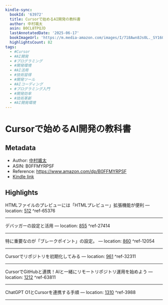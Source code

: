 ```yaml
---
kindle-sync:
  bookId: '63972'
  title: Cursorで始めるAI開発の教科書
  author: 中村颯太
  asin: B0CL8TPQJD
  lastAnnotatedDate: '2025-06-17'
  bookImageUrl: 'https://m.media-amazon.com/images/I/718Awn8Js0L._SY160.jpg'
  highlightsCount: 82
tags:
  - #Cursor
  - #AI開発
  - #プログラミング
  - #開発環境
  - #AI活用
  - #技術習得
  - #開発ツール
  - #AIコーディング
  - #プログラミング入門
  - #開発効率
  - #技術革新
  - #AI開発環境
---
```

# Cursorで始めるAI開発の教科書
## Metadata
* Author: [中村颯太](https://www.amazon.comundefined)
* ASIN: B0FFMYRPSF
* Reference: https://www.amazon.com/dp/B0FFMYRPSF
* [Kindle link](kindle://book?action=open&asin=B0FFMYRPSF)

## Highlights
HTMLファイルのプレビューには「HTMLプレビュー」拡張機能が便利 — location: [512](kindle://book?action=open&asin=B0FFMYRPSF&location=512) ^ref-65376

---
デバッガーの設定と活用 — location: [855](kindle://book?action=open&asin=B0FFMYRPSF&location=855) ^ref-27414

---
特に重要なのが「ブレークポイント」の設定。 — location: [860](kindle://book?action=open&asin=B0FFMYRPSF&location=860) ^ref-12054

---
Cursorでリポジトリを初期化してみる — location: [961](kindle://book?action=open&asin=B0FFMYRPSF&location=961) ^ref-32311

---
CursorでGitHubと連携！AIと一緒にリモートリポジトリ運用を始めよう — location: [1212](kindle://book?action=open&asin=B0FFMYRPSF&location=1212) ^ref-63811

---
ChatGPT O1とCursorを連携する手順 — location: [1310](kindle://book?action=open&asin=B0FFMYRPSF&location=1310) ^ref-3988

---
